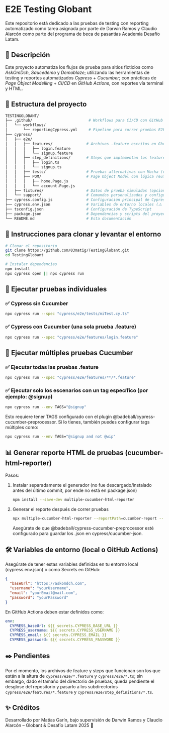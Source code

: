 # E2E Testing Globant

Este repositorio está dedicado a las pruebas de testing con reporting automatizado como tarea asignada por parte de Darwin Ramos y Claudio Alarcón como parte del programa de beca de pasantías Academia Desafío Latam.

## 🧾 Descripción

Este proyecto automatiza los flujos de prueba para sitios ficticios como _AskOmDch_, _Saucedemo_ y _Demoblaze_; utilizando las herramientas de testing y reportes automatizados _Cypress_ + _Cucumber_; con prácticas de _Page Object Modelling_ + _CI/CD_ en _GitHub Actions_, con reportes vía terminal y HTML.



## 📁 Estructura del proyecto

```bash
TESTINGGLOBANT/
├── .github/                         # Workflows para CI/CD con GitHub Actions
│   └── workflows/
│       └── reportingCypress.yml     # Pipeline para correr pruebas E2E con CypressJS
├── cypress/
│   ├── e2e/
│   │   ├── features/               # Archivos .feature escritos en Gherkin
│   │   │   ├── login.feature
│   │   │   └── signup.feature
│   │   ├── step_definitions/       # Steps que implementan los feature steps
│   │   │   ├── login.ts
│   │   │   └── signup.ts
│   │   ├── tests/                  # Pruebas alternativas con Mocha (opcional)
│   │   ├── POM/                    # Page Object Model con lógica reutilizable
│   │   │   ├── home.Page.js
│   │   │   └── account.Page.js
│   ├── fixtures/                   # Datos de prueba simulados (opcional)
│   └── support/                    # Comandos personalizados y configuración global
├── cypress.config.js               # Configuración principal de Cypress
├── cypress.env.json                # Variables de entorno locales (⚠️ No subir a git)
├── tsconfig.json                   # Configuración de TypeScript
├── package.json                    # Dependencias y scripts del proyecto
└── README.md                       # Esta documentación
```

## 🚀 Instrucciones para clonar y levantar el entorno

```bash
# Clonar el repositorio
git clone https://github.com/03matig/TestingGlobant.git
cd TestingGlobant

# Instalar dependencias
npm install
npx cypress open || npx cypress run
```

## 🧪 Ejecutar pruebas individuales

### ✅ Cypress sin Cucumber
```bash
npx cypress run --spec "cypress/e2e/tests/miTest.cy.ts"
```

### ✅ Cypress con Cucumber (una sola prueba .feature)
```bash
npx cypress run --spec "cypress/e2e/features/login.feature"
```

## 🧪 Ejecutar múltiples pruebas Cucumber

### ✅ Ejecutar todas las pruebas .feature
```bash
npx cypress run --spec "cypress/e2e/features/**/*.feature"
```

### ✅ Ejecutar solo los escenarios con un tag específico (por ejemplo: @signup)
```bash
npx cypress run --env TAGS="@signup"
```

Esto requiere tener TAGS configurado con el plugin @badeball/cypress-cucumber-preprocessor. Si lo tienes, también puedes configurar tags múltiples como:
```bash
npx cypress run --env TAGS="@signup and not @wip"
```

## 📊 Generar reporte HTML de pruebas (cucumber-html-reporter)

Pasos:
1. Instalar separadamente el generador (no fue descargado/instalado antes del último commit, por ende no está en package.json)
    ```bash
    npm install --save-dev multiple-cucumber-html-reporter
    ```
2. Generar el reporte después de correr pruebas
    ```bash
    npx multiple-cucumber-html-reporter --reportPath=cucumber-report --jsonDir=cypress/cucumber-json
    ```

    Asegúrate de que @badeball/cypress-cucumber-preprocessor esté configurado para guardar los .json en cypress/cucumber-json.

## 🛠 Variables de entorno (local o GitHub Actions)
Asegúrate de tener estas variables definidas en tu entorno local (cypress.env.json) o como Secrets en GitHub:

```json
{
  "baseUrl": "https://askomdch.com",
  "username": "yourUsername",
  "email": "yourEmail@mail.com",
  "password": "yourPassword"
}
```

En GitHub Actions deben estar definidos como:

```yml
env:
  CYPRESS_baseUrl: ${{ secrets.CYPRESS_BASE_URL }}
  CYPRESS_username: ${{ secrets.CYPRESS_USERNAME }}
  CYPRESS_email: ${{ secrets.CYPRESS_EMAIL }}
  CYPRESS_password: ${{ secrets.CYPRESS_PASSWORD }}
```

## ✒️ Pendientes 
Por el momento, los archivos de feature y steps que funcionan son los que están a la altura de ```cypress/e2e/*.feature``` y ```cypress/e2e/*.ts```; sin embargo, dado el tamaño del directorio de pruebas, queda pendiente el desglose del repositorio y pasarlo a los subdirectorios ```cypress/e2e/features/*.feature``` y ```cypress/e2e/step_definitions/*.ts```.

## ✨ Créditos

Desarrollado por Matías Garín, bajo supervisión de Darwin Ramos y Claudio Alarcón – Globant & Desafío Latam 2025 🚀